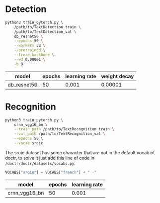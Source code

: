 # Detection
```bash
python3 train_pytorch.py \
    /path/to/TextDetection_train \
    /path/to/TextDetection_val \
    db_resnet50 \
    --epochs 50 \
    --workers 32 \
    --pretrained \
    --freze-backbone \
    --wd 0.00001 \
    -b 8
```
| model | epochs | learning rate | weight decay|
| --- | --- | --- | --- |
| db_resnet50 | 50 | 0.001 | 0.00001 |
# Recognition
```bash
python3 train_pytorch.py \
    crnn_vgg16_bn \
    --train_path /path/to/TextRecognition_train \
    --val_path /path/to/TextRecognition_val \
    --epochs 50 \
    --vocab sroie
```
The sroie dataset has some character that are not in the default vocab of doctr, to solve it just add this line of code in `/doctr/doctr/datasets/vocabs.py`:
```python
VOCABS["sroie"] = VOCABS["french"] + " ·"
```
| model | epochs | learning rate |
| --- | --- | --- |
| crnn_vgg16_bn | 50 | 0.001 |